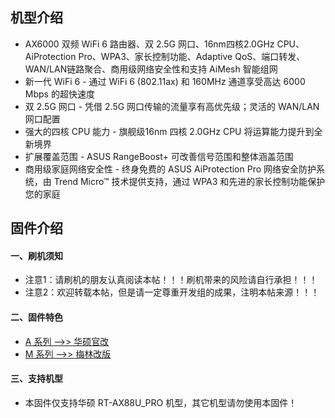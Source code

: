 ## 机型介绍
* AX6000 双频 WiFi 6 路由器、双 2.5G 网口、16nm四核2.0GHz CPU、AiProtection Pro、WPA3、家长控制功能、Adaptive QoS、端口转发、WAN/LAN链路聚合、商用级网络安全性和支持 AiMesh 智能组网
* 新一代 WiFi 6 - 通过 WiFi 6 (802.11ax) 和 160MHz 通道享受高达 6000 Mbps 的超快速度
* 双 2.5G 网口 - 凭借 2.5G 网口传输的流量享有高优先级；灵活的 WAN/LAN 网口配置
* 强大的四核 CPU 能力 - 旗舰级16nm 四核 2.0GHz CPU 将运算能力提升到全新境界
* 扩展覆盖范围 - ASUS RangeBoost+ 可改善信号范围和整体涵盖范围
* 商用级家庭网络安全性 - 终身免费的 ASUS AiProtection Pro 网络安全防护系统，由 Trend Micro™ 技术提供支持，通过 WPA3 和先进的家长控制功能保护您的家庭

## 固件介绍
#### 一、刷机须知
* 注意1：请刷机的朋友认真阅读本帖！！！刷机带来的风险请自行承担！！！
* 注意2：欢迎转载本帖，但是请一定尊重开发组的成果，注明本帖来源！！！

#### 二、固件特色
* [A 系列 ——>> 华硕官改](/zh/guide/asus/firmware-a.md)
* [M 系列 ——>> 梅林改版](/zh/guide/asus/firmware-m.md)

#### 三、支持机型
* 本固件仅支持华硕 RT-AX88U_PRO 机型，其它机型请勿使用本固件！
